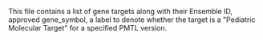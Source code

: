 This file contains a list of gene targets along with their Ensemble ID, approved gene_symbol, a label to denote whether the target is a "Pediatric Molecular Target" for a specified PMTL version.